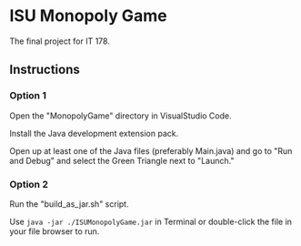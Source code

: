 # ISU Monopoly Game

The final project for IT 178.

## Instructions

### Option 1

Open the "MonopolyGame" directory in VisualStudio Code.

Install the Java development extension pack.

Open up at least one of the Java files (preferably Main.java) and go to "Run and Debug" and select the Green Triangle next to "Launch."

### Option 2

Run the "build_as_jar.sh" script.

Use `java -jar ./ISUMonopolyGame.jar` in Terminal or double-click the file in your file browser to run.
